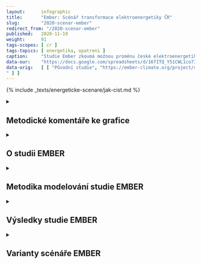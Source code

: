 ```yaml
---
layout:      infographic
title:       "Ember: Scénář transformace elektroenergetiky ČR"
slug:        "2020-scenar-ember"
redirect_from: "/2020-scenar-ember"
published:   2020-11-19
weight:      91
tags-scopes: [ cr ]
tags-topics: [ energetika, opatreni ]
caption:     "Studie Ember zkoumá možnou proměnu české elektroenergetiky do roku 2030. Konkrétně zkoumá variantu ukončení provozu všech českých uhelných elektráren a uhelných tepláren. V tomto rámci pak hledá nákladově optimální výstavbu a provoz elektráren. Studie ukazuje, že i takto ambiciózní scénář je myslitelný, vyžaduje ale výrazné tempo rozvoje solárních, větrných i záložních plynových elektráren."
data-our:    "https://docs.google.com/spreadsheets/d/16fITQ_Y51CWL1co734tU5hHQUAf298chxxr3q0-lFWI/edit"
data-orig:   [ [ "Původní studie", "https://ember-climate.org/project/coal-free-czechia-2030/
" ] ]
---
```


{% include _texts/energeticke-scenare/jak-cist.md %}

<details markdown=1>
<summary>
<h2>Metodické komentáře ke grafice</h2>
</summary>
{% include _texts/energeticke-scenare/rozdeleni-zdroju-2019.md %}

### Rozdělení zdrojů do kategorií: rok 2030

Oproti číslům udávaným v samotné studii mírně upravujeme kategorizaci, aby více odpovídala našemu rozdělení pro rok 2019 a také dalším studiím.

* **Plyn:** Studie Ember jako plyn označuje pouze paroplynové elektrárny a nové plynové kogenerační jednotky, protože stávající kogenerační jednotky nejsou předmětem optimalizace v jejich modelu. My je této kategorii přidáváme, konkrétně kategorii “Other thermal” z jejich podkladových dat. Kromě stávajících kogeneračních jednotek jsou v kategorii _Other thermal_ další zařízení, jako například spalovny odpadu. Ty jsou ovšem zanedbatelné instalovaným výkonem i výrobou, a tak jejich zařazení do kategorie plyn nemá znatelný vliv na grafiku ani na odhad emisí.
* **Biomasa a bioplyn:** Studie tuto kategorii neuvádí (protože není předmětem optimalizace v modelu), my do ní z podkladových dat vybíráme kategorii _Other renewable_, což je v naprosté většině právě biomasa a bioplyn (kromě toho také biologicky rozložitelný komunální odpad).

{% include _texts/energeticke-scenare/emise.md %}

Pro studii Ember je ještě třeba zdůraznit, že **ukazujeme úsporu emisí pouze z výroby elektřiny**. Studie zahrnuje také transformaci teplárenství, která by vedla k dalším úsporám emisí z výroby tepla. Tyto úspory infografika nevyčísluje (pro srovnatelnost s dalšími scénáři, které teplárenství neřeší).

</details>

<details markdown=1>
<summary>
<h2>O studii EMBER</h2>
</summary>

[EMBER](https://www.ember-climate.org/) je nezávislý klimatický think tank, zaměřující se na na urychlení světové transformace energetiky. Součástí jeho práce je zveřejňování dat o energetice či modelování možností transformace energetiky v různých částech světa.  Studie, ze které vycházíme v této vizualizaci, byla zveřejněna v listopadu 2020 a shrnutí studie je k dispozici v češtině. Pokud vás zajímají bližší detaily ohledně metodiky modelování, předpokladů a dalších parametrů modelu, nahlédněte do [podrobné zprávy v angličtině](http://www.ember-climate.org/research/coal-free-cz-2030).

### Zaměření studie

Studie EMBER nabízí jeden z nejambicióznějších scénářů pro český uhelný phase-out. Tento scénář totiž zkoumá, jak se s co nejnižšími náklady dostat v roce 2030 k energetice zcela bez uhlí, tedy jak bez uhelných elektráren, tak bez uhelných tepláren. Takový razantní phase-out zkoumá pomocí zavedeného modelu, který bere v potaz celý evropský kontext. V rámci tohoto prostoru model zohledňuje:

1. ekonomiku budování a provozování energetických zdrojů pomocí modelu celoevropského trhu s elektřinou během celého roku v hodinovém rozlišení,
2. velmi zjednodušenou přenosovou soustavu (tento model agreguje každý evropský stát do jednoho uzlu a tyto uzly propojuje podle existující přenosové sítě),
3. počasí a jeho vliv na výrobu obnovitelných zdrojů.

To znamená, že výroba v jednotlivých státech a přeshraniční toky elektřiny jsou v každé hodině určovány (1) tržními mechanismy (bez předpokladů jakýchkoliv dotací), (2) limity přenosové soustavy a (3) momentálním počasím (to je důležité pro větrné a solární elektrárny).

V tomto rámci pak model optimalizuje výstavbu vybraných typů nových zdrojů v ČR (konkrétně paroplynových elektráren, plynových tepláren, větrných elektráren a solárních elektráren), tak aby naplnil po celou dobu životnosti těchto zdrojů poptávku po elektřině za minimální cenu. Ani pro výstavbu obnovitelných zdrojů nejsou předpokládány žádné dotace.

### Co studie neřeší

Studie EMBER optimalizuje výstavbu zdrojů jen v rámci ČR. Pro všechny ostatní státy předpokládá fixní rozvoj zdrojů a přenosové soustavy podle plánů TYNDP evropské sítě regulačních úřadu [ENTSO-E](https://www.entsoe.eu/). To není zcela realistické, protože v důsledku může být levnější dovážet více elektřiny ze zahraničních zdrojů, např. z off-shore větrných farem v Polsku nebo v Německu, než tuto elektřinu vyrábět lokálně. Takto tento model vynucuje, aby se v Česku přibližně pokryla poptávka po elektřině domácí výrobou. To ovšem z pohledu státu a energetické bezpečnosti může být atraktivní výsledek, a tak může případný rozdíl nákladů dotovat.

Studie dále nemodeluje národní přenosovou a distribuční soustavu. To znamená, že tato studie vlastně předpokládá, že elektřina vyrobená kdekoliv v ČR se dostane kteroukoliv hodinu ke kterýmkoliv zákazníkům v ČR (a to stejné pro další státy EU). V důsledku, studie není schopná vzít v potaz omezení spojená s připojením nových obnovitelných zdrojů do distribuční soustavy a s tím spojené nutné investice v infrastruktuře.

Tento zjednodušený přístup je použitý i pro distribuci tepla vyrobeného místo tepla z uhelných elektráren a tepláren. Tedy celá ČR je agregovaná a model nijak neřeší lokality, ve kterých je potřeba budovat nové teplárenské kapacity.

</details>

<details markdown=1>
<summary>
<h2>Metodika modelování studie EMBER</h2>
</summary>

EMBER pro tento model použil zavedený nástroj [Artelys Crystal Supergrid](https://www.artelys.com/crystal/super-grid/), který umožňuje plánovat a optimalizovat investice v elektrizační soustavě. Tento model stojí na řadě předpokladů:

### Kontext

* U energetiky v jiných evropských zemích se předpokládá vývoj podle plánů TYNDP evropské sítě regulačních úřadu [ENTSO-E](https://www.entsoe.eu/), konkrétně scénář _Sustainable Transition_ z [verze plánů z roku 2018](https://tyndp.entsoe.eu/tyndp2018/). Výhled pro uhelné kapacity okolních zemí podle tohoto scénáře je zhruba konzistentní s jejich národními plány NECP.
* Vzhledem k omezeným datům o dalších státech EU je modelování provedeno pouze pro roky 2020, 2025 a 2030.
* Přenosová soustava je zjednodušená na přenosové linky propojující jednotlivé státy.
* Poptávka po elektřině se vyvíjí podle predikce NECP.
* Počasí je zohledněno v modelu pomocí průběhu ve třech referenčních historických rocích (2002, 2006 a 2010) hodinu po hodině. Tyto roky tento nástroj standardně používá a jsou vybrány, aby zachytily variabilitu počasí napříč roky. Toto je jediný nástroj, který tato studie používá ke zkoumání extrémních vlivů počasí pro stabilitu sítě.

### Omezení instalovaného výkonu

U některých zdrojů model předpokládá vývoj instalovaného výkonu podle plánů NECP, konkrétně u jaderných, vodních a přečerpávacích elektráren, stejně jako u elektráren na biomasu a bioplynových stanic. Další instalovaný výkon model nechává optimalizovat v rámci určitých omezení:

* Uhlí musí do roku 2025 omezit instalovaný výkon o 40 %, do roku 2030 pak o 100 %, tedy na 0 GW.
* Nově instalovaný výkon u solárních a větrných instalací je podle expertních odhadů omezen ve dvou obdobích (mezi lety 2020 - 2025 a mezi lety 2025 - 2030). V součtu tak nesmí v roce 2030 instalovaný výkon překročit 10 GW u slunce a 4 GW u větru.
* Plynové teplárny musí přidat alespoň 250 MW výkonu (podle plánů NECP).
* Jediné paroplynové elektrárny nejsou jakkoliv omezené.

### Teplárenství

Model se zaměřuje jen na teplo v současnosti vyráběné z uhlí (asi 60 PJ v roce 2019). Vývoje poptávky po teple z uhelných elektráren odhadují následovně:

* Celkovou poptávku po teple odvozují z predikce NECP (9 % snížení oproti 2016) a z dalších studií o zateplování budov. Odhadují tak celkové snížení o 15 % v roce 2030 oproti roku 2019.
* U neuhelných zdrojů tepla předpokládají postupný rozvoj podle NECP.
* U uhelných tepláren, které nevyrábějí elektřinu, předpokládají úplnou náhradu za jiný zdroj (vzhledem k současnému ekonomickému tlaku na uhelné teplárny).

Z toho vychází, že **v roce 2030 bude potřeba pokrýt 40 PJ tepla jako náhradu za odstavené uhelné elektrárny**. Optimální výrobu tohoto chybějícího tepla hledají za následujících omezení:

* Na základě studií o využití odpadního tepla (z průmyslu) v ČR odhadují potenciál tohoto zdroje do roku 2030 na 11 PJ. Tato výroba tepla může probíhat nepřetržitě a proto o tuto hodnotu snižují poptávku.
* Pro zbývající poptávku umožňují kombinaci velkých tepelných čerpadel (s topným faktorem 3,5), kogenerační jednotek na plyn nebo biomasu a tepláren na plyn nebo biomasu. Vynucují, aby alespoň 15 PJ bylo pokryto kogeneračními jednotkami nebo teplárnami. Toto množství tepla odpovídá odhadu poptávky po teple v průmyslových podnicích, kde konzervativně očekávají náhradu uhlí za technicky obdobné řešení.

</details>

<details markdown=1>
<summary>
<h2>Výsledky studie EMBER</h2>
</summary>

### Náhrada uhlí ve výrobě elektřiny

Studie přináší tyto hlavní výsledky:

* Obnovitelné zdroje v nákladové optimalizaci naplnily limity na nový instalovaný výkon. To znamená, že i v českých klimatických podmínkách bude ekonomicky výhodné bez státních dotací výrazně rozvíjet obnovitelné zdroje. Podíl těchto zdrojů ve výrobě elektřiny podle tohoto modelu v roce 2030 tvoří 38 %.
* Odstavení uhelných elektráren a rozvoj obnovitelných zdrojů (jejichž dodávky závisí na počasí) vyžaduje výrazné navýšení instalovaného výkonu plynových elektráren. Ty fungují do velké míry jako záloha v době, kdy nesvítí nebo nefouká. Nejde jen o průběh výroby během dne, ale také o  sezónní variace - elektřiny z plynu je více potřeba v zimě než v létě. Výhodnost provozu paroplynových elektráren ovšem do velké míry závisí na rozvoji zdrojů v okolních zemích a rozvoji bateriových úložišť (viz níže).
* Čistý export elektřiny postupně klesá se zavíráním hnědouhelných elektráren až k mírnému deficitu exportu v roce 2030.
* S odhadovanými investičními náklady okolo 10,5 mld. euro (necelých 300 miliard korun) je to v našem srovnání nejdražší scénář. Z toho by asi polovina investic šla do solárních instalací a asi 30 % do větrných elektráren. Celková suma ovšem neobsahuje investice do přenosové a distribuční soustavy, protože použitý model je neumožňuje odhadnout.

Nakolik je takový rozvoj obnovitelných zdrojů realistický, záleží ve velké míře na aktivitě firem, ochotě státní správy a provozovatelů distribuční soustavy a také ve velké míře na souhlasu obyvatelstva. Pro srovnání, nejaktivnější rok minulého solárního boomu byl rok 2010, kdy se podle dat ERÚ připojilo do sítě asi 1,5 GW instalovaného výkonu solárních elektráren. Scénář EMBER předpovídá rozvoj o necelé 3 GW v příštích 5 letech a o dalších cca 5 GW v letech 2025-2030 (tedy asi 1 GW za rok).

### Jak funguje síť s tolika obnovitelnými zdroji

Stabilita dodávek je zajištěna pomocí dostatečné zálohy plynových zdrojů. Maximální spotřeba napříč celým rokem 2030 (a napříč všemi modelovými roky počasí) je 12.6 GW. Instalovaný výkon všech řiditelných zdrojů je 13.95 GW, což dává dostatečnou rezervu i pro odstávku jednoho jaderného bloku.

Na druhou stranu je podle modelu elektřina z obnovitelných zdrojů často importována nebo exportována. Silně propojená evropská soustava tak umožňuje zužitkovat přebytky v elektřině z jednoho státu v okolních státech. Podle modelu tak při této míře obnovitelných zdrojů (i bez baterií) nedochází k vynucenému odstavení obnovitelných zdrojů při nadbytku výroby kvůli stabilizaci sítě.

### Náhrada uhlí v teplárenství

Pro transformaci teplárenství odhadují náklady okolo 2,2 mld. euro. Toto zahrnuje jen výše zmíněných 40 PJ tepla a nezahrnuje tak rozvoj dalších zdrojů tepla očekávaný v NECP.

* Nákladově nejvýhodnější je využití odpadního tepla (investice asi 92 mil. euro), kde skutečným limitem je jen potenciál tohoto zdroje.
* Pro svůj výhodný provoz naplnila maximální limit instalace také velká tepelná čerpadla. A to přes výrazné vstupní náklady (odhadovaná investice je 1,35 mld. euro i bez nákladů na integraci do stávající infrastruktury). Očekávaná spotřeba elektřiny je asi 1.2 TWh za rok a je přidána k odhadu poptávky pro optimalizaci výroby elektřiny.
* Zbylou poptávku plní ve velké míře nové plynové kogenerační jednotky a v zanedbatelné míře plynové teplárny.
* Biomasa pro velké provozní náklady v této optimalizaci není použita vůbec (nad rámec odhadů v NECP).

</details>

<details markdown=1>
<summary>
<h2>Varianty scénáře EMBER</h2>
</summary>

EMBER modeloval ještě kromě hlavního scénáře modeloval dva alternativní scénáře.

### Referenční scénář

V tomto scénáři nebyl požadován uhelný phase-out. Rozvoj instalovaného výkonu všech ostatních zdrojů byl pro rok 2030 stanoven podle predikcí [scénáře NECP](2019-scenar-necp). V tomto velmi těsném rámci pak probíhala optimalizace výroby elektřiny podle nejnižších nákladů.

Tento scénář vedl k velmi pomalu klesajícímu instalovanému výkonu uhelných elektráren, k pomalu klesajícímu čistému exportu (5.8 TWh) a k nižšímu poměru výroby z obnovitelných zdrojů (18,6 %).

Pro srovnání, [scénář BloombergNEF](2020-scenar-bloombergnef) také nevyžaduje uhelný phase-out, ale přichází k jiným výsledkům primárně díky větší flexibilitě ve výstavbě plynových, solárních a hlavně větrných elektráren.

### Scénář s bateriemi

Stejný jako hlavní scénář, jen vyžaduje instalaci bateriových systémů pro solární elektrárny. Konkrétně jde o Li-ion baterie s 2 GW instalovaného výkonu (to odpovídá 20 % solárního instalovaného výkonu) a kapacitou na 2 hodiny.

Tento scénář vedl k snížené výstavbě paroplynových elektráren (v roce 2030 celkem 3 GW, tedy o 1GW méně než v hlavním scénáři). Baterie mají za důsledek, že přebytky v obnovitelné výrobě nejsou exportované, ale později (během večerní špičky) spotřebované v Česku (+0,5 TWh). To nadále oslabuje ekonomiku provozu plynových elektráren (-1,4 TWh) a místo toho upřednostňuje import (+1 TWh).

</details>
